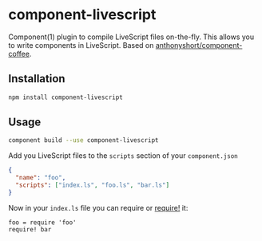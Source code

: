 component-livescript
====================

Component(1) plugin to compile LiveScript files on-the-fly. This allows you to write components in LiveScript.
Based on [anthonyshort/component-coffee](https://github.com/anthonyshort/component-coffee).


## Installation

```bash
npm install component-livescript
```

## Usage

```bash
component build --use component-livescript
```

Add you LiveScript files to the `scripts` section of your `component.json`

```json
{
  "name": "foo",
  "scripts": ["index.ls", "foo.ls", "bar.ls"]
}
```

Now in your `index.ls` file you can require or [require!](http://livescript.net/#operators) it:

```livescript
foo = require 'foo'
require! bar
```